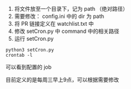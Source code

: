 1. 将文件放至一个目录下，记为 path （绝对路径）
2. 需要修改： config.ini 中的 dir 为 path
3. 将 PR 链接定义在 watchlist.txt 中
4. 修改 setCron.py 中 command 中的相关路径
5. 运行 setCron.py
```
python3 setCron.py
crontab -l
```
可以看到配置的 job

目前定义的是每周三早上9点，可以根据需要修改
